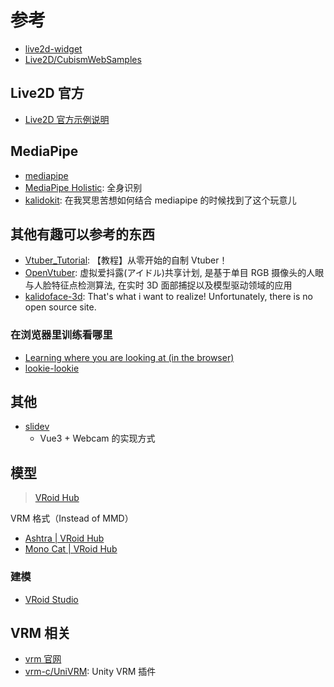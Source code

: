 # 参考

- [live2d-widget](https://github.com/stevenjoezhang/live2d-widget)
- [Live2D/CubismWebSamples](https://github.com/Live2D/CubismWebSamples.git)

## Live2D 官方

- [Live2D 官方示例说明](https://docs.live2d.com/cubism-sdk-tutorials/sample-build-web/)

## MediaPipe

- [mediapipe](https://google.github.io/mediapipe/getting_started/javascript.html)
- [MediaPipe Holistic](https://google.github.io/mediapipe/solutions/holistic): 全身识别
- [kalidokit](https://github.com/yeemachine/kalidokit): 在我冥思苦想如何结合 mediapipe 的时候找到了这个玩意儿

## 其他有趣可以参考的东西

- [Vtuber_Tutorial](https://github.com/RimoChan/Vtuber_Tutorial): 【教程】从零开始的自制 Vtuber！
- [OpenVtuber](https://github.com/1996scarlet/OpenVtuber): 虚拟爱抖露(アイドル)共享计划, 是基于单目 RGB 摄像头的人眼与人脸特征点检测算法, 在实时 3D 面部捕捉以及模型驱动领域的应用
- [kalidoface-3d](https://github.com/yeemachine/kalidoface-3d): That's what i want to realize! Unfortunately, there is no open source site.

### 在浏览器里训练看哪里

- [Learning where you are looking at (in the browser)](https://cpury.github.io/learning-where-you-are-looking-at/)
- [lookie-lookie](https://github.com/cpury/lookie-lookie)

## 其他

- [slidev](https://github.com/slidevjs/slidev)
  - Vue3 + Webcam 的实现方式

## 模型

> [VRoid Hub](https://hub.vroid.com/)

VRM 格式（Instead of MMD）

- [Ashtra | VRoid Hub](https://hub.vroid.com/en/characters/6617701103638326208/models/8892157442595230149)
- [Mono Cat | VRoid Hub](https://hub.vroid.com/characters/6063135800223582444/models/7944384963815387539)

### 建模

- [VRoid Studio](https://vroid.com/en/studio)

## VRM 相关

- [vrm 官网](https://vrm.dev/en/)
- [vrm-c/UniVRM](https://github.com/vrm-c/UniVRM): Unity VRM 插件

